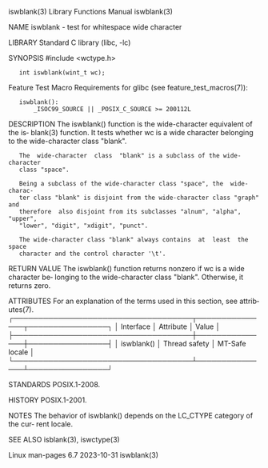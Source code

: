 iswblank(3)                Library Functions Manual                iswblank(3)

NAME
       iswblank - test for whitespace wide character

LIBRARY
       Standard C library (libc, -lc)

SYNOPSIS
       #include <wctype.h>

       int iswblank(wint_t wc);

   Feature Test Macro Requirements for glibc (see feature_test_macros(7)):

       iswblank():
           _ISOC99_SOURCE || _POSIX_C_SOURCE >= 200112L

DESCRIPTION
       The  iswblank()  function  is  the wide-character equivalent of the is‐
       blank(3) function.  It tests whether wc is a wide  character  belonging
       to the wide-character class "blank".

       The  wide-character  class  "blank" is a subclass of the wide-character
       class "space".

       Being a subclass of the wide-character class "space", the  wide-charac‐
       ter class "blank" is disjoint from the wide-character class "graph" and
       therefore  also disjoint from its subclasses "alnum", "alpha", "upper",
       "lower", "digit", "xdigit", "punct".

       The wide-character class "blank" always contains  at  least  the  space
       character and the control character '\t'.

RETURN VALUE
       The  iswblank()  function returns nonzero if wc is a wide character be‐
       longing to the wide-character class  "blank".   Otherwise,  it  returns
       zero.

ATTRIBUTES
       For  an  explanation  of  the  terms  used in this section, see attrib‐
       utes(7).
       ┌────────────────────────────────────┬───────────────┬────────────────┐
       │ Interface                          │ Attribute     │ Value          │
       ├────────────────────────────────────┼───────────────┼────────────────┤
       │ iswblank()                         │ Thread safety │ MT-Safe locale │
       └────────────────────────────────────┴───────────────┴────────────────┘

STANDARDS
       POSIX.1-2008.

HISTORY
       POSIX.1-2001.

NOTES
       The behavior of iswblank() depends on the LC_CTYPE category of the cur‐
       rent locale.

SEE ALSO
       isblank(3), iswctype(3)

Linux man-pages 6.7               2023-10-31                       iswblank(3)
